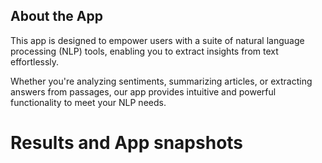 ## About the App
This app is designed to empower users with a suite of natural language processing (NLP) tools, enabling you to extract insights from text effortlessly.

Whether you're analyzing sentiments, summarizing articles, or extracting answers from passages, our app provides intuitive and powerful functionality to meet your NLP needs.

# Results and App snapshots
